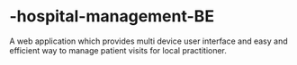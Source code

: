 # -hospital-management-BE
 A web application which provides multi device user interface and easy  and efficient way to manage patient visits for local practitioner.

